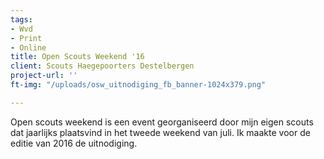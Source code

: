 ```yaml
---
tags:
- Wvd
- Print
- Online
title: Open Scouts Weekend '16
client: Scouts Haegepoorters Destelbergen
project-url: ''
ft-img: "/uploads/osw_uitnodiging_fb_banner-1024x379.png"

---
```

Open scouts weekend is een event georganiseerd door mijn eigen scouts dat jaarlijks plaatsvind in het tweede weekend van juli. Ik maakte voor de editie van 2016 de uitnodiging.